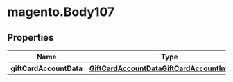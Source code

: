 # magento.Body107

## Properties
Name | Type | Description | Notes
------------ | ------------- | ------------- | -------------
**giftCardAccountData** | [**GiftCardAccountDataGiftCardAccountInterface**](GiftCardAccountDataGiftCardAccountInterface.md) |  | 


